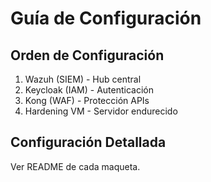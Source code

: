 # Guía de Configuración

## Orden de Configuración

1. Wazuh (SIEM) - Hub central
2. Keycloak (IAM) - Autenticación
3. Kong (WAF) - Protección APIs
4. Hardening VM - Servidor endurecido

## Configuración Detallada

Ver README de cada maqueta.
